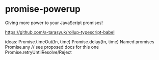 # promise-powerup
Giving more power to your JavaScript promises!


https://github.com/a-tarasyuk/rollup-typescript-babel


ideas:
	Promise.timeOut(fn, time)
	Promise.delay(fn, time)
	Named promises
	Promise.any // see proposed docs for this one
	Promise.retryUntilResolve/Reject
